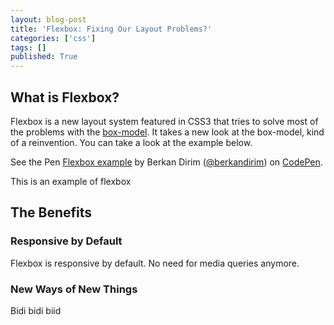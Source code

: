 ```yaml
---
layout: blog-post
title: 'Flexbox: Fixing Our Layout Problems?'
categories: ['css']
tags: []
published: True
---
```


## What is Flexbox?

Flexbox is a new layout system featured in CSS3 that tries to solve most of the problems with the [box-model](http://www.w3schools.com/css/css_boxmodel.asp). It takes a new look at the box-model, kind of a reinvention. You can take a look at the example below.

<div class="codepen">
<p data-height="268" data-theme-id="0" data-slug-hash="MYBroY" data-default-tab="css" data-user="berkandirim" class='codepen'>See the Pen <a href='http://codepen.io/berkandirim/pen/MYBroY/'>Flexbox example</a> by Berkan Dirim (<a href='http://codepen.io/berkandirim'>@berkandirim</a>) on <a href='http://codepen.io'>CodePen</a>.</p>
<script async src="//assets.codepen.io/assets/embed/ei.js"></script>
<span class="caption">This is an example of flexbox</span>
</div>


## The Benefits

### Responsive by Default
Flexbox is responsive by default. No need for media queries anymore.

### New Ways of New Things
Bidi bidi biid
